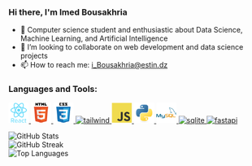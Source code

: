 ### Hi there, I'm Imed Bousakhria
- 🚀 Computer science student and enthusiastic about Data Science, Machine Learning, and Artificial Intelligence
- 👯 I’m looking to collaborate on web development and data science projects 
- 📫 How to reach me: i_Bousakhria@estin.dz

<h3 align="left">Languages and Tools:</h3>
<p align="left"> 
  <a href="https://reactjs.org/" target="_blank" rel="noreferrer"> <img src="https://raw.githubusercontent.com/devicons/devicon/master/icons/react/react-original-wordmark.svg" alt="react" width="40" height="40"/> </a> 
  <a href="https://www.w3.org/html/" target="_blank" rel="noreferrer"> <img src="https://raw.githubusercontent.com/devicons/devicon/master/icons/html5/html5-original-wordmark.svg" alt="html5" width="40" height="40"/> </a>
  <a href="https://www.w3schools.com/css/" target="_blank" rel="noreferrer"> <img src="https://raw.githubusercontent.com/devicons/devicon/master/icons/css3/css3-original-wordmark.svg" alt="css3" width="40" height="40"/> </a>
  <a href="https://tailwindcss.com/" target="_blank" rel="noreferrer"> <img src="https://www.vectorlogo.zone/logos/tailwindcss/tailwindcss-icon.svg" alt="tailwind" width="40" height="40"/> </a>
  <a href="https://www.javascript.com/" target="_blank" rel="noreferrer"> <img src="https://raw.githubusercontent.com/devicons/devicon/master/icons/javascript/javascript-original.svg" alt="javascript" width="40" height="40"/> </a>
  <a href="https://www.python.org" target="_blank" rel="noreferrer"> <img src="https://raw.githubusercontent.com/devicons/devicon/master/icons/python/python-original.svg" alt="python" width="40" height="40"/> </a> 
  <a href="https://www.mysql.com/" target="_blank" rel="noreferrer"> <img src="https://raw.githubusercontent.com/devicons/devicon/master/icons/mysql/mysql-original-wordmark.svg" alt="mysql" width="40" height="40"/> </a> 
   <a href="https://www.sqlite.org/" target="_blank" rel="noreferrer"> <img src="https://www.vectorlogo.zone/logos/sqlite/sqlite-icon.svg" alt="sqlite" width="40" height="40"/> </a>
<a href="https://fastapi.tiangolo.com/" target="_blank" rel="noreferrer"> <img src="https://www.vectorlogo.zone/logos/pocoo_flask/pocoo_flask-icon.svg" alt="fastapi" width="40" height="40"/> </a>
</p>


![GitHub Stats](https://github-readme-stats.vercel.app/api?username=ImedBousakhria&theme=dark&hide_border=false&include_all_commits=false&count_private=true)<br>
![GitHub Streak](https://github-readme-streak-stats.herokuapp.com/?user=ImedBousakhria&theme=dark&hide_border=false)<br>
![Top Languages](https://github-readme-stats.vercel.app/api/top-langs/?username=ImedBousakhria&theme=dark&hide_border=false&include_all_commits=false&count_private=true&layout=compact)
